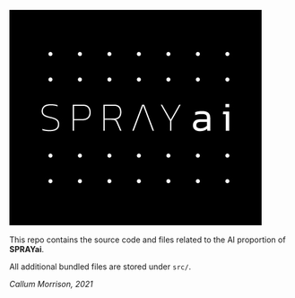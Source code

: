 ![](src/sprayai-logo-dark.jpg)

This repo contains the source code and files related to the AI proportion of **SPRAYai**.

All additional bundled files are stored under `src/`.

*Callum Morrison, 2021*
